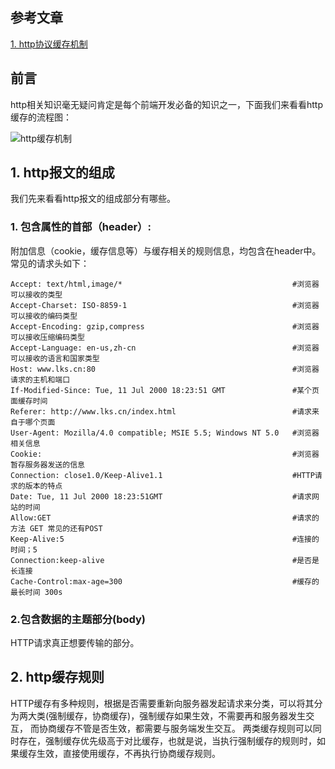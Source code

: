 ## 参考文章
[1. http协议缓存机制](https://juejin.cn/post/6844903491396190215)

## 前言
http相关知识毫无疑问肯定是每个前端开发必备的知识之一，下面我们来看看http缓存的流程图：

![http缓存机制](https://user-images.githubusercontent.com/82437559/119609012-77eeb000-be29-11eb-8e24-be9f9c8d7cc8.png)


## 1. http报文的组成

我们先来看看http报文的组成部分有哪些。

### 1. 包含属性的首部（header）:

附加信息（cookie，缓存信息等）与缓存相关的规则信息，均包含在header中。
常见的请求头如下：
```
Accept: text/html,image/*                                      #浏览器可以接收的类型
Accept-Charset: ISO-8859-1                                     #浏览器可以接收的编码类型
Accept-Encoding: gzip,compress                                 #浏览器可以接收压缩编码类型
Accept-Language: en-us,zh-cn                                   #浏览器可以接收的语言和国家类型
Host: www.lks.cn:80                                            #浏览器请求的主机和端口
If-Modified-Since: Tue, 11 Jul 2000 18:23:51 GMT               #某个页面缓存时间
Referer: http://www.lks.cn/index.html                          #请求来自于哪个页面
User-Agent: Mozilla/4.0 compatible; MSIE 5.5; Windows NT 5.0   #浏览器相关信息
Cookie:                                                        #浏览器暂存服务器发送的信息
Connection: close1.0/Keep-Alive1.1                             #HTTP请求的版本的特点
Date: Tue, 11 Jul 2000 18:23:51GMT                             #请求网站的时间
Allow:GET                                                      #请求的方法 GET 常见的还有POST
Keep-Alive:5                                                   #连接的时间；5
Connection:keep-alive                                          #是否是长连接
Cache-Control:max-age=300                                      #缓存的最长时间 300s
```

### 2.包含数据的主题部分(body)

HTTP请求真正想要传输的部分。

## 2. http缓存规则

HTTP缓存有多种规则，根据是否需要重新向服务器发起请求来分类，可以将其分为两大类(强制缓存，协商缓存)，强制缓存如果生效，不需要再和服务器发生交互，
而协商缓存不管是否生效，都需要与服务端发生交互。
两类缓存规则可以同时存在，强制缓存优先级高于对比缓存，也就是说，当执行强制缓存的规则时，如果缓存生效，直接使用缓存，不再执行协商缓存规则。









